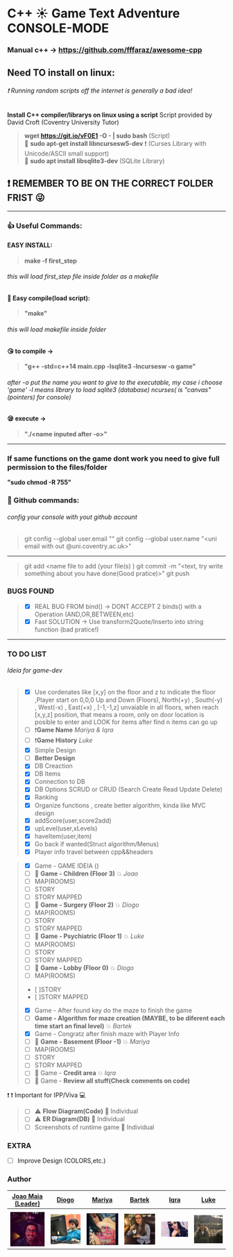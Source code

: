 # C++ :sunny: Game Text Adventure CONSOLE-MODE
### Manual c++ -> https://github.com/fffaraz/awesome-cpp 

## Need TO install on linux:

###### :exclamation: Running random scripts off the internet is generally a bad idea!
 __Install C++ compiler/librarys on linux using a script__ Script provided by David Croft (Coventry University Tutor)
 >  __wget https://git.io/vF0E1 -O - | sudo bash__  (Script) <br>
:cop: __sudo apt-get install libncursesw5-dev__  :exclamation: (Curses Library with Unicode/ASCII small support) <br>
:cop: __sudo apt install libsqlite3-dev__   (SQLite Library)

## :exclamation: REMEMBER TO BE ON THE CORRECT FOLDER FRIST :stuck_out_tongue_winking_eye:
---
### :thumbsup: Useful Commands:

#### EASY INSTALL:
> __make -f first_step__
###### this will load first_step file inside folder as a makefile
#### :ghost: Easy compile(load script): <br>
> __"make"__ <br>
###### this will load makefile inside folder

#### :kissing_heart: to compile -><br>
> __"g++ -std=c++14 main.cpp -lsqlite3 -lncursesw -o game"__ <br>
###### after -o put the name you want to give to the executable, my case i choose 'game' -l means library to load sqlite3 (database) ncurses( is "canvas"(pointers) for console)

#### :sleepy: execute -> <br>  
> __"./<name inputed after -o>"__


---
### If same functions on the game dont work you need to give full permission to the files/folder

__"sudo chmod -R 755"__



### :bust_in_silhouette: Github commands:
###### config your console with yout github account
> git config --global user.email "<uni email>"
> git config --global user.name "<uni email with out @uni.coventry.ac.uk>"
---
> git add <name file to add (your file(s) )
> git commit -m "<text, try write something about you have done(Good pratice)>"
git push



### BUGS FOUND



> - [x] REAL BUG FROM bind() -> DONT ACCEPT 2 binds() with a Operation (AND,OR,BETWEEN,etc)
> - [x] Fast SOLUTION -> Use transform2Quote/Inserto into string function (bad pratice!)



---


### TO DO LIST


###### Ideia for game-dev
> - [x] Use cordenates like [x,y] on the floor and z to indicate the floor ,Player start on 0,0,0 Up and Down (Floors), North(+y) , South(-y) , West(-x) , East(+x) , [-1,-1,z] unvaiable in all floors, when reach [x,y,z] position, that means a room, only on door location is posible to enter and LOOK for items after find n items can go up 
> - [ ] :exclamation:__Game Name__ *Mariya & Iqra*
> - [ ] :exclamation:__Game History__ *Luke*
> - [x] Simple Design
> - [ ] __Better Design__
> - [x] DB Creaction
> - [x] DB Items
> - [x] Connection to DB
> - [x] DB Options SCRUD or CRUD (Search Create Read Update Delete)
> - [x] Ranking
> - [x] Organize functions , create better algorithm, kinda like MVC design 
> - [x] addScore(user,score2add)
> - [x] upLevel(user,xLevels)
> - [x] haveItem(user,item)
> - [x] Go back if wanted(Struct algorithm/Menus)
> - [x] Player info travel between cpp&&headers 

> - [x] Game - GAME IDEIA  ()
> - [ ] :herb: __Game - Children     (Floor 3)__ :boom: *Joao*
> - [ ] MAP(ROOMS)   
> - [ ] STORY   
> - [ ] STORY MAPPED 
> - [ ] :herb: __Game - Surgery      (Floor 2)__ :boom: *Diogo*
> - [ ] MAP(ROOMS)   
> - [ ] STORY  
> - [ ] STORY MAPPED 
> - [ ] :herb: __Game - Psychiatric  (Floor 1)__ :boom: *Luke*
> - [ ] MAP(ROOMS)   
> - [ ] STORY   
> - [ ] STORY MAPPED 
> - [ ] :herb: __Game - Lobby        (Floor 0)__ :boom: *Diogo*
> - [ ] MAP(ROOMS)   
> - [ ]STORY   
> - [ ]STORY MAPPED 
> - [x] Game - After found key do the maze to finish the game
> - [ ] __Game - Algorithm for maze creation (MAYBE, to be diferent each time start an final level)__ :boom: *Bartek*
> - [x] Game - Congratz after finish maze with Player Info 
> - [ ] :herb:  __Game - Basement     (Floor -1)__ :boom: *Mariya*
> - [ ] MAP(ROOMS)   
> - [ ] STORY   
> - [ ] STORY MAPPED 
> - [ ] :herb: Game - __Credit area__ :boom: *Iqra*
> - [ ] :herb: Game - __Review all stuff(Check comments on code)__

:exclamation: :exclamation: Important for IPP/Viva :computer:
> - [ ] :warning: __Flow Diagram(Code)__ :japanese_goblin: Individual
> - [ ] :warning: __ER Diagram(DB)__ :japanese_goblin: Individual
> - [ ] Screenshots of runtime game :japanese_goblin: Individual

### EXTRA 

- [ ] Improve Design (COLORS,etc.)





### Author


| [Joao Maia <br> (Leader)](https://github.coventry.ac.uk/deoiveij/)                           | [Diogo](https://github.coventry.ac.uk/vicented)                                        | [Mariya](https://github.coventry.ac.uk/lokhandm)         | [Bartek]()       | [Iqra](https://github.coventry.ac.uk/khani54)         | [Luke](https://github.coventry.ac.uk/rompls)          |
| :---:                                           |     :---:                                    |     :---:      |         :---: |         :---: |    :---:      |
|                                                 |                                              |                |               |               |               |
| <a href="https://twitter.com/wannabevunf1"><img src="authorsIMG/joao_maia.jpg" width="100"></a>| <a href="https://www.instagram.com/diogo.avm/"><img src="authorsIMG/diogo.jpg" width="100"></a> |<a href="https://www.instagram.com/mariya_lok/"><img src="authorsIMG/mariya.jpg" width="100"></a>                | <a href="https://www.instagram.com/everlasting_sleep/"><img src="authorsIMG/bartek.jpg" width="100"></a>    | <a href="https://www.instagram.com/_iqrakhxn/"><img src="authorsIMG/iqra.jpg" width="100"></a> | <a href="https://www.instagram.com/lukeromp/"><img src="authorsIMG/luke.jpg" width="100"></a>              |

<!--
<table>
  <tr style="background-color:yellowgreen;color:white;">
    <th ></th>
    <th ></th> 
    <th ></th>
    <th ></th>
    <th ></th>
    <th ></th>
  </tr>
  <tr>
    <td><a href="https://twitter.com/wannabevunf1"><img src="authorsIMG/joao_maia.jpg" width="100"></a></td>
    <td><a href="https://www.instagram.com/diogo.avm/"><img src="authorsIMG/diogo.jpg" width="100"></a></td>
    <td><a href="https://www.instagram.com/mariya_lok/"><img src="authorsIMG/mariya.jpg" width="100"></a></td>
    <td><a href="https://www.instagram.com/everlasting_sleep/"><img src="authorsIMG/bartek.jpg" width="100"></a></td>
    <td><a href="https://www.instagram.com/_iqrakhxn/"><img src="authorsIMG/iqra.jpg" width="100"></a></td>
    <td><a href="https://www.instagram.com/lukeromp/"><img src="authorsIMG/luke.jpg" width="100"></a></td>
  </tr>

</table>
-->